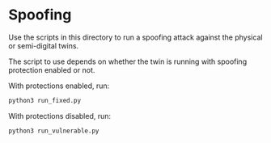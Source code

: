 # Spoofing

Use the scripts in this directory to run a spoofing attack against the physical or semi-digital twins.

The script to use depends on whether the twin is running with spoofing protection enabled or not.

With protections enabled, run:

```sh
python3 run_fixed.py
```

With protections disabled, run:

```sh
python3 run_vulnerable.py
```

